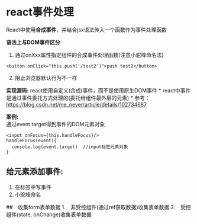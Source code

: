 # react事件处理
React中使用**合成事件**，并结合jsx语法传入一个函数作为事件处理函数

**语法上与DOM事件区分**
1. 通过onXxx属性指定组件的合成事件处理函数(注意小驼峰命名法)
  ```
  <button onClick="this.push('/test2')">push test2</button>
  ```
2. 阻止浏览器默认行为不一样

**实现源码:** 
   react使用自定义(合成)事件，而不是使用原生DOM事件
      * react中事件是通过事件委托方式处理的(委托给组件最外层的元素)
      * 参考： https://blog.csdn.net/me_never/article/details/102734687

**案例:**   
通过event.target得到事件的DOM元素对象
   ```
   <input onFocus={this.handleFocus}/>
   handleFocus(event){
     console.log(event.target)  //input标签元素对象
   }
   ```

## 给元素添加事件:

  1. 在标签中写事件
  2. 小驼峰命名

##　收集form表单数据
1.　非受控组件(通过ref获取数据)收集表单数据
2.　受控组件(state, onChange)收集表单数据